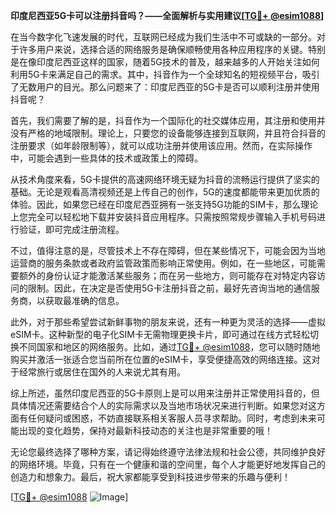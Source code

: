 **印度尼西亚5G卡可以注册抖音吗？——全面解析与实用建议[[TG💪+ @esim1088](https://t.me/s/esim1088)]**

在当今数字化飞速发展的时代，互联网已经成为我们生活中不可或缺的一部分。对于许多用户来说，选择合适的网络服务是确保顺畅使用各种应用程序的关键。特别是在像印度尼西亚这样的国家，随着5G技术的普及，越来越多的人开始关注如何利用5G卡来满足自己的需求。其中，抖音作为一个全球知名的短视频平台，吸引了无数用户的目光。那么问题来了：印度尼西亚的5G卡是否可以顺利注册并使用抖音呢？

首先，我们需要了解的是，抖音作为一个国际化的社交媒体应用，其注册和使用并没有严格的地域限制。理论上，只要您的设备能够连接到互联网，并且符合抖音的注册要求（如年龄限制等），就可以成功注册并使用该应用。然而，在实际操作中，可能会遇到一些具体的技术或政策上的障碍。

从技术角度来看，5G卡提供的高速网络环境无疑为抖音的流畅运行提供了坚实的基础。无论是观看高清视频还是上传自己的创作，5G的速度都能带来更加优质的体验。因此，如果您已经在印度尼西亚拥有一张支持5G功能的SIM卡，那么理论上您完全可以轻松地下载并安装抖音应用程序。只需按照常规步骤输入手机号码进行验证，即可完成注册流程。

不过，值得注意的是，尽管技术上不存在障碍，但在某些情况下，可能会因为当地运营商的服务条款或者政府监管政策而影响正常使用。例如，在一些地区，可能需要额外的身份认证才能激活某些服务；而在另一些地方，则可能存在对特定内容访问的限制。因此，在决定是否使用5G卡注册抖音之前，最好先咨询当地的通信服务商，以获取最准确的信息。

此外，对于那些希望尝试新鲜事物的朋友来说，还有一种更为灵活的选择——虚拟eSIM卡。这种新型的电子化SIM卡无需物理更换卡片，即可通过在线方式轻松切换不同国家和地区的网络服务。比如，通过[TG💪+ @esim1088](https://t.me/s/esim1088)，您可以随时随地购买并激活一张适合您当前所在位置的eSIM卡，享受便捷高效的网络连接。这对于经常旅行或居住在国外的人来说尤其有用。

综上所述，虽然印度尼西亚的5G卡原则上是可以用来注册并正常使用抖音的，但具体情况还需要结合个人的实际需求以及当地市场状况来进行判断。如果您对这方面有任何疑问或困惑，不妨直接联系相关客服人员寻求帮助。同时，考虑到未来可能出现的变化趋势，保持对最新科技动态的关注也是非常重要的哦！

无论您最终选择了哪种方案，请记得始终遵守法律法规和社会公德，共同维护良好的网络环境。毕竟，只有在一个健康和谐的空间里，每个人才能更好地发挥自己的创造力和想象力。最后，祝大家都能享受到科技进步带来的乐趣与便利！

[[TG💪+ @esim1088](https://t.me/s/esim1088) ![Image](https://i.postimg.cc/4NQfJmqS/Snipaste-2025-05-13-00-14-12.png)]